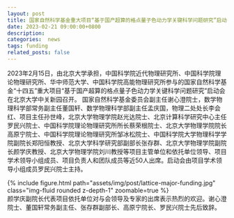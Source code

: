 ```yaml
---
layout: post
title: 国家自然科学基金重大项目“基于国产超算的格点量子色动力学关键科学问题研究”启动会召开
date: 2023-02-21 09:00:00+0800
description: 
categories:  news
tags: funding
related_posts: false
---
```


2023年2月15日，由北京大学承担，中国科学院近代物理研究所、中国科学院理论物理研究所、华中师范大学、中国科学院高能物理研究所参与的国家自然科学基金“十四五”重大项目“基于国产超算的格点量子色动力学关键科学问题研究”启动会在北京大学中关新园召开。 国家自然科学基金委员会副主任谢心澄院士，数学物理科学部常务副主任董国轩、数学物理科学部副主任孟庆国，物理二处处长李会红、项目主任孙世峰，北京大学物理学院赵光达院士、北京计算科学研究中心主任罗民兴院士、中国科学院理论物理研究所所长蔡荣根院士、北京大学物理学院院长高原宁院士、中国科学院理论物理研究所邹冰松院士、中国科学院大学物理科学学院副院长郑阳恒教授、北京大学科学研究部副部长张存群、北京大学物理学院副院长颜学庆教授、北京大学物理学院刘川教授等项目主管单位和依托单位领导、项目学术领导小组成员、项目负责人和团队成员等近50人出席。启动会由项目学术领导小组成员罗民兴院士主持。
 <div class="row mt-3">
    <div class="col-sm mt-1 mt-md-0">
        {% include figure.html path="assets/img/post/lattice-major-funding.jpg" class="img-fluid rounded z-depth-1" zoomable=true %}
    </div>
</div>
<div class="caption">
    颜学庆副院长代表项目依托单位对与会领导及专家的出席表示热烈的欢迎。谢心澄院士、董国轩常务副主任、张存群副部长、高原宁院长、罗民兴院士先后致辞。
</div>
